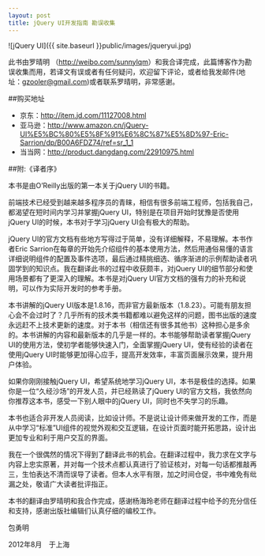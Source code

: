 ```yaml
---
layout: post
title: jQuery UI开发指南 勘误收集
---
```



![jQuery UI]({{ site.baseurl }}public/images/jqueryui.jpg)

此书由罗晴明 （<http://weibo.com/sunnylqm>）和我合译完成，此篇博客作为勘误收集而用，若译文有误或者有任何疑问，欢迎留下评论，或者给我发邮件(地址：<gzooler@gmail.com>)或者联系罗晴明，非常感谢。

##购买地址
* 京东：<http://item.jd.com/11127008.html>
* 亚马逊：<http://www.amazon.cn/jQuery-UI%E5%BC%80%E5%8F%91%E6%8C%87%E5%8D%97-Eric-Sarrion/dp/B00A6FDZ74/ref=sr_1_1>
* 当当网：<http://product.dangdang.com/22910975.html>

##附:《译者序》

本书是由O’Reilly出版的第一本关于jQuery UI的书籍。

前端技术已经受到越来越多程序员的青睐，相信有很多前端工程师，包括我自己，都渴望在短时间内学习并掌握jQuery UI，特别是在项目开始时犹豫是否使用jQuery UI的时候，本书对于学习jQuery UI会有极大的帮助。


jQuery UI的官方文档有些地方写得过于简单，没有详细解释，不易理解。本书作者Eric Sarrion在每章的开始先介绍组件的基本使用方法，然后用通俗易懂的语言详细说明组件的配置及事件选项，最后通过精挑细选、循序渐进的示例帮助读者巩固学到的知识点。我在翻译此书的过程中收获颇丰，对jQuery UI的细节部分和使用场景都有了更深入的理解。本书是对jQuery UI官方文档的强有力的补充和说明，可以作为实际开发时的参考手册。


本书讲解的jQuery UI版本是1.8.16，而非官方最新版本（1.8.23）。可能有朋友担心会不会过时了？几乎所有的技术类书籍都难以避免这样的问题，图书出版的速度永远赶不上技术更新的速度。对于本书（相信还有很多其他书）这种担心是多余的。本书讲解的内容和最新版本的几乎是一样的。本书能够帮助读者掌握jQuery UI的使用方法，使初学者能够快速入门，全面掌握jQuery UI，使有经验的读者在使用jQuery UI时能够更加得心应手，提高开发效率，丰富页面展示效果，提升用户体验。


如果你刚刚接触jQuery UI，希望系统地学习jQuery UI，本书是极佳的选择。如果你是一位“久经沙场”的开发人员，并已经熟读了jQuery UI的官方文档，我依然向你推荐这本书，感受一下别人眼中的jQuery UI，同时也不失学习的乐趣。


本书也适合非开发人员阅读，比如设计师。不是说让设计师来做开发的工作，而是从中学习“标准”UI组件的视觉外观和交互逻辑，在设计页面时能开拓思路，设计出更加专业和利于用户交互的界面。


我在一个很偶然的情况下得到了翻译此书的机会。在翻译过程中，我力求在文字与内容上忠实原著，并对每一个技术点都认真进行了验证核对，对每一句话都推敲再三，生怕表达不清而误导了读者。但本人水平有限，加之时间仓促，书中难免有纰漏之处，敬请广大读者批评指正。


本书的翻译由罗晴明和我合作完成，感谢杨海玲老师在翻译过程中给予的充分信任和支持，感谢出版社编辑们认真仔细的编校工作。


包勇明


2012年8月　于上海




